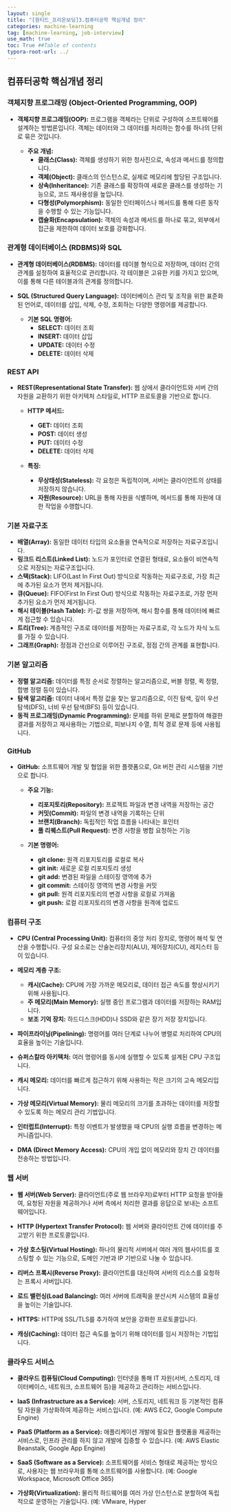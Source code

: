```yaml
---
layout: single
title: "[원티드_프리온보딩]3.컴퓨터공학 핵심개념 정리"
categories: machine-learning
tag: [machine-learning, job-interview]
use_math: true
toc: True ##Table of contents
typora-root-url: ../ 
---
```




## 컴퓨터공학 핵심개념 정리

### 객체지향 프로그래밍 (Object-Oriented Programming, OOP)

- **객체지향 프로그래밍(OOP):** 프로그램을 객체라는 단위로 구성하여 소프트웨어를 설계하는 방법론입니다. 객체는 데이터와 그 데이터를 처리하는 함수를 하나의 단위로 묶은 것입니다.

  - **주요 개념:**
    - **클래스(Class):** 객체를 생성하기 위한 청사진으로, 속성과 메서드를 정의합니다.
    - **객체(Object):** 클래스의 인스턴스로, 실제로 메모리에 할당된 구조입니다.
    - **상속(Inheritance):** 기존 클래스를 확장하여 새로운 클래스를 생성하는 기능으로, 코드 재사용성을 높입니다.
    - **다형성(Polymorphism):** 동일한 인터페이스나 메서드를 통해 다른 동작을 수행할 수 있는 기능입니다.
    - **캡슐화(Encapsulation):** 객체의 속성과 메서드를 하나로 묶고, 외부에서 접근을 제한하여 데이터 보호를 강화합니다.

### 관계형 데이터베이스 (RDBMS)와 SQL

- **관계형 데이터베이스(RDBMS):** 데이터를 테이블 형식으로 저장하며, 데이터 간의 관계를 설정하여 효율적으로 관리합니다. 각 테이블은 고유한 키를 가지고 있으며, 이를 통해 다른 테이블과의 관계를 정의합니다.

- **SQL (Structured Query Language):** 데이터베이스 관리 및 조작을 위한 표준화된 언어로, 데이터를 삽입, 삭제, 수정, 조회하는 다양한 명령어를 제공합니다.

  - **기본 SQL 명령어:**
    - **SELECT:** 데이터 조회
    - **INSERT:** 데이터 삽입
    - **UPDATE:** 데이터 수정
    - **DELETE:** 데이터 삭제

### REST API

- **REST(Representational State Transfer):** 웹 상에서 클라이언트와 서버 간의 자원을 교환하기 위한 아키텍처 스타일로, HTTP 프로토콜을 기반으로 합니다.

  - **HTTP 메서드:**
    - **GET:** 데이터 조회
    - **POST:** 데이터 생성
    - **PUT:** 데이터 수정
    - **DELETE:** 데이터 삭제

  - **특징:**
    - **무상태성(Stateless):** 각 요청은 독립적이며, 서버는 클라이언트의 상태를 저장하지 않습니다.
    - **자원(Resource):** URL을 통해 자원을 식별하며, 메서드를 통해 자원에 대한 작업을 수행합니다.

### 기본 자료구조

- **배열(Array):** 동일한 데이터 타입의 요소들을 연속적으로 저장하는 자료구조입니다.
- **링크드 리스트(Linked List):** 노드가 포인터로 연결된 형태로, 요소들이 비연속적으로 저장되는 자료구조입니다.
- **스택(Stack):** LIFO(Last In First Out) 방식으로 작동하는 자료구조로, 가장 최근에 추가된 요소가 먼저 제거됩니다.
- **큐(Queue):** FIFO(First In First Out) 방식으로 작동하는 자료구조로, 가장 먼저 추가된 요소가 먼저 제거됩니다.
- **해시 테이블(Hash Table):** 키-값 쌍을 저장하며, 해시 함수를 통해 데이터에 빠르게 접근할 수 있습니다.
- **트리(Tree):** 계층적인 구조로 데이터를 저장하는 자료구조로, 각 노드가 자식 노드를 가질 수 있습니다.
- **그래프(Graph):** 정점과 간선으로 이루어진 구조로, 정점 간의 관계를 표현합니다.

### 기본 알고리즘

- **정렬 알고리즘:** 데이터를 특정 순서로 정렬하는 알고리즘으로, 버블 정렬, 퀵 정렬, 합병 정렬 등이 있습니다.
- **탐색 알고리즘:** 데이터 내에서 특정 값을 찾는 알고리즘으로, 이진 탐색, 깊이 우선 탐색(DFS), 너비 우선 탐색(BFS) 등이 있습니다.
- **동적 프로그래밍(Dynamic Programming):** 문제를 하위 문제로 분할하여 해결한 결과를 저장하고 재사용하는 기법으로, 피보나치 수열, 최적 경로 문제 등에 사용됩니다.

### GitHub

- **GitHub:** 소프트웨어 개발 및 협업을 위한 플랫폼으로, Git 버전 관리 시스템을 기반으로 합니다.

  - **주요 기능:**
    - **리포지토리(Repository):** 프로젝트 파일과 변경 내역을 저장하는 공간
    - **커밋(Commit):** 파일의 변경 내역을 기록하는 단위
    - **브랜치(Branch):** 독립적인 작업 흐름을 나타내는 포인터
    - **풀 리퀘스트(Pull Request):** 변경 사항을 병합 요청하는 기능

  - **기본 명령어:**
    - **git clone:** 원격 리포지토리를 로컬로 복사
    - **git init:** 새로운 로컬 리포지토리 생성
    - **git add:** 변경된 파일을 스테이징 영역에 추가
    - **git commit:** 스테이징 영역의 변경 사항을 커밋
    - **git pull:** 원격 리포지토리의 변경 사항을 로컬로 가져옴
    - **git push:** 로컬 리포지토리의 변경 사항을 원격에 업로드

### 컴퓨터 구조

- **CPU (Central Processing Unit):** 컴퓨터의 중앙 처리 장치로, 명령어 해석 및 연산을 수행합니다. 구성 요소로는 산술논리장치(ALU), 제어장치(CU), 레지스터 등이 있습니다.

- **메모리 계층 구조:**
  - **캐시(Cache):** CPU에 가장 가까운 메모리로, 데이터 접근 속도를 향상시키기 위해 사용됩니다.
  - **주 메모리(Main Memory):** 실행 중인 프로그램과 데이터를 저장하는 RAM입니다.
  - **보조 기억 장치:** 하드디스크(HDD)나 SSD와 같은 장기 저장 장치입니다.

- **파이프라이닝(Pipelining):** 명령어를 여러 단계로 나누어 병렬로 처리하여 CPU의 효율을 높이는 기술입니다.

- **슈퍼스칼라 아키텍처:** 여러 명령어를 동시에 실행할 수 있도록 설계된 CPU 구조입니다.

- **캐시 메모리:** 데이터를 빠르게 접근하기 위해 사용하는 작은 크기의 고속 메모리입니다.

- **가상 메모리(Virtual Memory):** 물리 메모리의 크기를 초과하는 데이터를 저장할 수 있도록 하는 메모리 관리 기법입니다.

- **인터럽트(Interrupt):** 특정 이벤트가 발생했을 때 CPU의 실행 흐름을 변경하는 메커니즘입니다.

- **DMA (Direct Memory Access):** CPU의 개입 없이 메모리와 장치 간 데이터를 전송하는 방법입니다.

### 웹 서버

- **웹 서버(Web Server):** 클라이언트(주로 웹 브라우저)로부터 HTTP 요청을 받아들여, 요청된 자원을 제공하거나 서버 측에서 처리한 결과를 응답으로 보내는 소프트웨어입니다.

- **HTTP (Hypertext Transfer Protocol):** 웹 서버와 클라이언트 간에 데이터를 주고받기 위한 프로토콜입니다.

- **가상 호스팅(Virtual Hosting):** 하나의 물리적 서버에서 여러 개의 웹사이트를 호스팅할 수 있는 기능으로, 도메인 기반과 IP 기반으로 나눌 수 있습니다.

- **리버스 프록시(Reverse Proxy):** 클라이언트를 대신하여 서버의 리소스를 요청하는 프록시 서버입니다.

- **로드 밸런싱(Load Balancing):** 여러 서버에 트래픽을 분산시켜 시스템의 효율성을 높이는 기술입니다.

- **HTTPS:** HTTP에 SSL/TLS를 추가하여 보안을 강화한 프로토콜입니다.

- **캐싱(Caching):** 데이터 접근 속도를 높이기 위해 데이터를 임시 저장하는 기법입니다.

### 클라우드 서비스

- **클라우드 컴퓨팅(Cloud Computing):** 인터넷을 통해 IT 자원(서버, 스토리지, 데이터베이스, 네트워크, 소프트웨어 등)을 제공하고 관리하는 서비스입니다.

- **IaaS (Infrastructure as a Service):** 서버, 스토리지, 네트워크 등 기본적인 컴퓨팅 자원을 가상화하여 제공하는 서비스입니다. (예: AWS EC2, Google Compute Engine)

- **PaaS (Platform as a Service):** 애플리케이션 개발에 필요한 플랫폼을 제공하는 서비스로, 인프라 관리를 하지 않고 개발에 집중할 수 있습니다. (예: AWS Elastic Beanstalk, Google App Engine)

- **SaaS (Software as a Service):** 소프트웨어를 서비스 형태로 제공하는 방식으로, 사용자는 웹 브라우저를 통해 소프트웨어를 사용합니다. (예: Google Workspace, Microsoft Office 365)

- **가상화(Virtualization):** 물리적 하드웨어를 여러 가상 인스턴스로 분할하여 독립적으로 운영하는 기술입니다. (예: VMware, Hyper